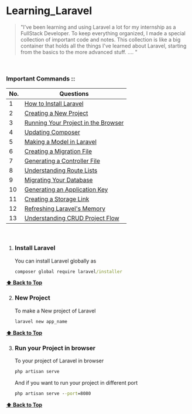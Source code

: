# Learning_Laravel
> "I've been learning and using Laravel a lot for my internship as a FullStack Developer. To keep everything organized, I made a special collection of important code and notes. This collection is like a big container that holds all the things I've learned about Laravel, starting from the basics to the more advanced stuff. .... "

<br>

### Important Commands ::

| No. | Questions |
|---- | ---------
|1 | [How to Install Laravel](#Install-Laravel)|
|2 | [Creating a New Project](#New-Project)|
|3 | [Running Your Project in the Browser](#Run-your-Project-in-browser)|
|4 | [Updating Composer](#)|
|5 | [Making a Model in Laravel](#)|
|6 | [Creating a Migration File](#)|
|7 | [Generating a Controller File](#)|
|8 | [Understanding Route Lists](#)|
|9 | [Migrating Your Database](#)|
|10| [Generating an Application Key](#)|
|11| [Creating a Storage Link](#)|
|12| [Refreshing Laravel's Memory](#)|
|13| [Understanding CRUD Project Flow](#)|

<br>

1. ### Install Laravel
    
    You can install Laravel globally as
    ```cmd
   composer global require laravel/installer
    ```


  **[⬆ Back to Top](#Important-Commands)**
  

2. ### New Project
    
    To make a New project  of Laravel 
    ```cmd
   laravel new app_name
    ```


  **[⬆ Back to Top](#Important-Commands)**
    

3. ### Run your Project in  browser
    
    To your project  of Laravel in browser
    ```cmd
   php artisan serve
    ```
    And if you want to run your project in different port
   ```cmd
   php artisan serve --port=8080
   ```


  **[⬆ Back to Top](#Important-Commands)**
